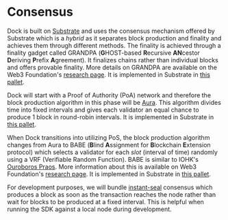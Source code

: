 # Consensus

Dock is built on [Substrate](https://substrate.dev/) and uses the consensus mechanism offered by Substrate which is a _hybrid_ as it separates block production and finality and achieves them through different methods. The finality is achieved through a finality gadget called GRANDPA \(**G**HOST-based **R**ecursive **AN**cestor **D**eriving **P**refix **A**greement\). It finalizes chains rather than individual blocks and offers provable finality. More details on GRANDPA are available on the Web3 Foundation's [research page](https://research.web3.foundation/en/latest/polkadot/GRANDPA.html). It is implemented in Substrate in [this pallet](https://github.com/paritytech/substrate/tree/master/client/finality-grandpa).

Dock will start with a Proof of Authority \(PoA\) network and therefore the block production algorithm in this phase will be [Aura](https://openethereum.github.io/wiki/Aura). This algorithm divides time into fixed intervals and gives each validator an equal chance to produce 1 block in round-robin intervals. It is implemented in Substrate in [this pallet](https://github.com/paritytech/substrate/tree/master/client/consensus/aura).

When Dock transitions into utilizing PoS, the block production algorithm changes from Aura to BABE \(**B**lind **A**ssignment for **B**lockchain **E**xtension protocol\) which selects a validator for each _slot_ \(interval of time\) randomly using a VRF \(Verifiable Random Function\). BABE is similar to IOHK's [Ouroboros Praos](https://eprint.iacr.org/2017/573.pdf). More information about this is available on Web3 Foundation's [research page](https://research.web3.foundation/en/latest/polkadot/BABE/Babe.html). It is implemented in Substrate in [this pallet](https://github.com/paritytech/substrate/tree/master/client/consensus/babe).

For development purposes, we will bundle [instant-seal](https://github.com/paritytech/substrate/tree/master/client/consensus/manual-seal) consensus which produces a block as soon as the transaction reaches the node rather than wait for blocks to be produced at a fixed interval. This is helpful when running the SDK against a local node during development.



